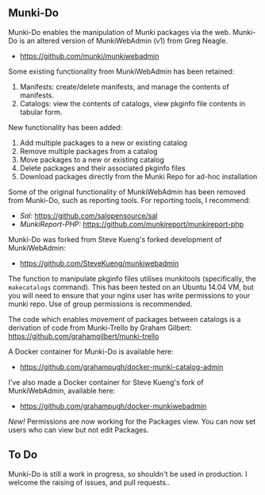 Munki-Do
--------------

Munki-Do enables the manipulation of Munki packages via the web. Munki-Do is 
an altered version of MunkiWebAdmin (v1) from Greg Neagle.  

* https://github.com/munki/munkiwebadmin

Some existing functionality from MunkiWebAdmin has been retained:

1. Manifests: create/delete manifests, and manage the contents of manifests.
2. Catalogs: view the contents of catalogs, view pkginfo file contents in tabular form. 

New functionality has been added:

1. Add multiple packages to a new or existing catalog
2. Remove multiple packages from a catalog
3. Move packages to a new or existing catalog
4. Delete packages and their associated pkginfo files
5. Download packages directly from the Munki Repo for ad-hoc installation

Some of the original functionality of MunkiWebAdmin has been removed from Munki-Do,
such as reporting tools. For reporting tools, I recommend: 

* *Sal:* https://github.com/salopensource/sal
* *MunkiReport-PHP:* https://github.com/munkireport/munkireport-php

Munki-Do was forked from Steve Kueng's forked development of MunkiWebAdmin: 

* https://github.com/SteveKueng/munkiwebadmin

The function to manipulate pkginfo files utilises munkitools (specifically, the 
`makecatalogs` command). This has been tested on an Ubuntu 14.04 VM, but you will 
need to ensure that your nginx user has write permissions to your munki repo. Use of group 
permissions is recommended. 

The code which enables movement of packages between catalogs is a derivation of code 
from Munki-Trello by Graham Gilbert: https://github.com/grahamgilbert/munki-trello

A Docker container for Munki-Do is available here: 

* https://github.com/grahampugh/docker-munki-catalog-admin

I've also made a Docker container for Steve Kueng's fork of MunkiWebAdmin, available here:

* https://github.com/grahampugh/docker-munkiwebadmin

*New!* Permissions are now working for the Packages view. You can now 
set users who can view but not edit Packages.

To Do
----

Munki-Do is still a work in progress, so shouldn't be used in production. 
I welcome the raising of issues, and pull requests..

